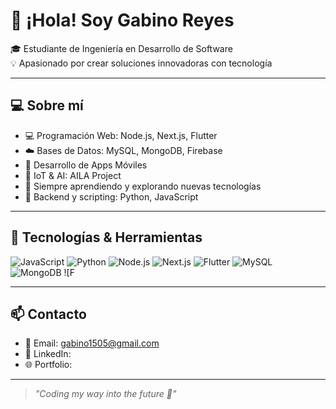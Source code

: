 # 👋 ¡Hola! Soy Gabino Reyes

🎓 Estudiante de Ingeniería en Desarrollo de Software  
💡 Apasionado por crear soluciones innovadoras con tecnología

---

## 💻 Sobre mí

- 💻 Programación Web: Node.js, Next.js, Flutter
- ☁️ Bases de Datos: MySQL, MongoDB, Firebase
- 📱 Desarrollo de Apps Móviles
- 🤖 IoT & AI: AILA Project
- 🧠 Siempre aprendiendo y explorando nuevas tecnologías
- 🐍 Backend y scripting: Python, JavaScript

---

## 🚀 Tecnologías & Herramientas

![JavaScript](https://img.shields.io/badge/JavaScript-F7DF1E?style=for-the-badge&logo=javascript&logoColor=black)
![Python](https://img.shields.io/badge/Python-3776AB?style=for-the-badge&logo=python&logoColor=white)
![Node.js](https://img.shields.io/badge/Node.js-339933?style=for-the-badge&logo=nodedotjs&logoColor=white)
![Next.js](https://img.shields.io/badge/Next.js-000000?style=for-the-badge&logo=nextdotjs&logoColor=white)
![Flutter](https://img.shields.io/badge/Flutter-02569B?style=for-the-badge&logo=flutter&logoColor=white)
![MySQL](https://img.shields.io/badge/MySQL-005C84?style=for-the-badge&logo=mysql&logoColor=white)
![MongoDB](https://img.shields.io/badge/MongoDB-4EA94B?style=for-the-badge&logo=mongodb&logoColor=white)
![F

---

## 📫 Contacto

- 📧 Email: gabino1505@gmail.com
- 💼 LinkedIn: 
- 🌐 Portfolio: 

---

> _"Coding my way into the future 🚀"_
